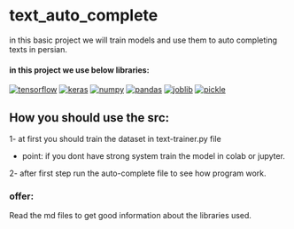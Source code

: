 # text_auto_complete
in this basic project we will train models and use them to auto completing texts in persian.

#### in this project we use below libraries: 
<a href="https://github.com/maskiiw"><img alt="tensorflow" src="https://img.shields.io/badge/tensorflow-FF6F00?style=for-the-badge&logo=tensorflow&logoColor=f5f5f5"></a>
<a href="https://github.com/maskiiw"><img alt="keras" src="https://img.shields.io/badge/keras-D00000?style=for-the-badge&logo=keras&logoColor=f5f5f5"></a>
<a href="https://github.com/maskiiw"><img alt="numpy" src="https://img.shields.io/badge/numpy-013243?style=for-the-badge&logo=numpy&logoColor=f5f5f5"></a>
<a href="https://github.com/maskiiw"><img alt="pandas" src="https://img.shields.io/badge/pandas-150458?style=for-the-badge&logo=pandas&logoColor=f5f5f5"></a>
<a href="https://github.com/maskiiw"><img alt="joblib" src="https://img.shields.io/badge/joblib-D3FB52?style=for-the-badge"></a>
<a href="https://github.com/maskiiw"><img alt="pickle" src="https://img.shields.io/badge/pickle-139C5A?style=for-the-badge"></a>

## How you should use the src:
1- at first you should train the dataset in text-trainer.py file 
  - point: if you dont have strong system train the model in colab or jupyter.

2- after first step run the auto-complete file to see how program work.

### offer: 
Read the md files to get good information about the libraries used.
